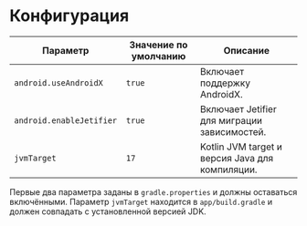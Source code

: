 # Конфигурация

| Параметр | Значение по умолчанию | Описание |
|---------|-----------------------|---------|
| `android.useAndroidX` | `true` | Включает поддержку AndroidX. |
| `android.enableJetifier` | `true` | Включает Jetifier для миграции зависимостей. |
| `jvmTarget` | `17` | Kotlin JVM target и версия Java для компиляции. |

Первые два параметра заданы в `gradle.properties` и должны оставаться включёнными. Параметр `jvmTarget` находится в `app/build.gradle` и должен совпадать с установленной версией JDK.
